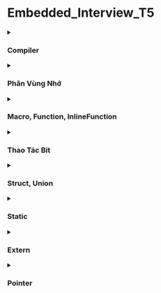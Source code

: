 
# **Embedded_Interview_T5**
<details>
	<summary><h3>Compiler</h3></summary>
	
Dịch từ ngôn ngữ do lập trình viên viết (C/C++, PHP, HTML,... ) sang ngôn ngữ máy.
 - **Quá trình Compiler:**
 
Đầu tiên bắt đầu từ file `(*.c/*.h)`(được gọi là *Sources file*).
Sau khi qua quá trình tiền xử lý (**preprocessor**) sẽ biến file `(*.c/*.h)` thành một file `(*.i)`(được gọi là *Preprocessed Sources*).

:star: Trong quá trình **Preprocessor** xảy ra thì nó sẽ tìm những file đã được thêm vào bằng `#include` và copy hết những member của những file đó rồi bỏ vào file có khai báo `#include`. Với `#define`, ở đâu được định nghĩa `define` thì ở đó `define` sẽ được gán thay thế vào. Còn những comment thì sẽ được bỏ.

Tiếp theo là quá trình **Compiler** sẽ biến file `(*.i)` thành file `(*.s)` (được gọi là Assemply Code(.s)).

Tiếp đến là quá trình **Assembler** sẽ biến file `(*.s)` thành file `(*.o)` (được gọi là Object files).

Kế tiếp là quá trình **Linker** sẽ kết hợp file `(*.o)` và các `Libraries` lại với nhau tạo thành file `(*.exe)` (được gọi Executable) chạy trên window.
</details>

<details>
	<summary><h3>Phân Vùng Nhớ</h3></summary>

Chương trình sẽ chạy trên RAM, lưu trữ là lưu trữ trên ROM.
Trong quá trình chạy ở trên RAM thì RAM sẽ chia ra 5 phân vùng nhớ.

| Stack | 
| :--- | 
| ---------|
| Heap |
| Data | 
| Bss |
| Text|

**1. Phân vùng nhớ Text**: chỉ được Read chứ không được Write data Và lưu thêm một biến nữa gọi là biến hằng số **( const)**.

**2. Phân vùng nhớ Data**: có thể được Read và Write data, chứa biến toàn cục (là biến nằm ngoài các function ) hoặc biến static với giá trị khởi tạo khác không. Được giải phóng khi kết thúc chương trình.

**3. Phân vùng nhớ Bss**: có thể được Read và Write, chứa biến toàn cục hoặc biến static với giá trị khởi tạo bằng không hoặc không khởi tạo. Được giải phóng khi kết thúc chương trình.

**4. Phân vùng nhớ Stack**: có thể được Read và Write, được sử dụng cấp phát có biến local ( Biến local chỉ tồn tại trong hàm mà biến được khai báo, đôi khi, biến local được gọi là biến tự động (auto) bởi vì các biến được tự động sinh ra khi hàm được thực hiện và sẽ tự động biến mất khi kết thúc hàm.), input parameter của hàm,... Được giải phóng khi ra khỏi block code/hàm.

**5. Phân vùng nhớ Heap**: có thể được Read và Write, được sử dụng cấp phát bộ nhớ động như: Malloc, Calloc, Realloc,...Được giải phóng khi gọi hàm `free()`

:star: Cấp phát động:
- `malloc` là tạo một mảng ban đầu. Cú pháp:
```c
uint8_t *ptr = (uint8_t *)malloc(sizeof (uint8_t) * size);
```
- `realloc` là để tăng giảm thay đổi kích thước của mảng. Cú pháp:
```c
  ptr = (uint8_t *)realloc(ptr, sizeof(uint8_t) * size);
```
</details>

<details>
	<summary><h3>Macro, Function, InlineFunction</h3></summary>
	<ul>
		<details>
			<summary>Macro</summary>

Được diễn ra ở quá trình tiền xử lý. Bản chất của Macro là thay thế đoạn code được khai báo macro `#define` vào bất cứ chỗ nào xuất hiện macro đó.

Macro không phải là hàm cũng không phải là biến nó chỉ là một định nghĩa.

Khi dùng Macro thì cái size của chương trình sẽ lớn. Nhưng tốc độ xử lý nhanh.
- Ví dụ:
Ta có file `main.c` có khai báo Macro như sau:
```c
#define MAX 100

int main(int argc, char const *argv[])
{
    printf("MAX = %d", MAX);

    uint8_t a = MAX + 50;

    return 0;
} 
```
Sau khi qua quá trình tiền xử lý, thì trong file `main.i` , ở đâu có chứ **MAX** thì sẽ được thay thế bằng **100**.
```c
int main(int argc, char const *argv[])
{
    printf("MAX = %d", 100);

    uint8_t a = 100 + 50;

    return 0;
}
```
- Ngoài ra thì Macro còn có thể định nghĩa được một hàm theo kiểu Macro
```c
#define SUM(a,b) a+b 

int main(int argc, char const *argv[])
{
    printf("Tong a va b = %d\n", SUM(9,10));

    return 0;
} 
```
Thì trong file `main.i` nó cũng thay thế **SUM(9,10)** bằng **9+10**
```c
int main(int argc, char const *argv[])
{
    printf("Tong a va b = %d\n", 9+10);
    
    return 0;
}
```
- Còn có thể viết như thế này: 
```c
#define CREATE(Ten_ham, noi_dung)    \
void Ten_ham(){                      \
    printf("%s\n", noi_dung);        \
}
// Ở trong Macro để viết chương trình có thể xuống dòng thì ta dùng dấu `\`.
CREATE(test,"Day la ham Macro");

int main(int argc, char const *argv[])
{
    test();
    return 0;
} 
```
Như ta thấy khi qua quá trình tiền xử lý thì trong file `main.i` nó sẽ tạo ra một hàm.
```c
void test(){
   printf("%s\n", "Day la ham Macro"); 
   }

int main(int argc, char const *argv[])
{
    test();
    return 0;
}
```
</details>

***

<details>
	 <summary>Function</summary>
 Cách một hàm hoạt động với vi xử lý là 8bit (1byte) ta xem hình dưới đây:

![](https://i.imgur.com/EwfiXUw.png)

Giả sử hàm main() chạy từ 0x01 đến 0x08 và chương trình con void A() có địa chỉ là 0xc1 đến 0xc6, A() trong hàm main có địa chỉ là 0x03

Thì khi ta chạy hàm main thì chạy đến 0x02 thì gặp A() (ở địa chỉ 0x03) thì nó sẽ chạy hết 0x02 sau đó lưu địa chỉ tiếp theo vào Stack Pointer (là lưu 0x03 vào stack pointer).

Sau đó nó trỏ con trỏ PC đến chương trình con void A() đồng thời thì Programe Couter cũng đc gán địa chỉ 0xc1 của chương trình con và chạy cho đến 0xc6. Sau khi thực hiện hết hàm void A() thì sẽ vào lại Stack Pointer để lấy địa chỉ 0x03 ra để gán cho Programe Couter và lúc này Programe Couter sẽ bằng 0x03, đếm tiếp 0x04,...0x08 

Chức năng của Stack Pointer và Programe Couter (bộ đếm chương trình):
Khi Programe Couter đang chạy, đột ngột chuyển đến một địa chỉ (x) không theo quy luật thì lúc đó Programe Couter sẽ lưu địa chỉ tiếp theo mà Programe Couter đang đếm vào Stack Pointer. Và lúc đó sẽ trỏ Programe Couter đến địa chỉ (x).

Sau khi thực hiện xong thì vào Stack Pointer để lấy địa chỉ đã lưu và gán cho Programe Couter. Sau đó Programe Couter sẽ tiếp tục đếm.

:star: Function bình thường là một địa chỉ cố định và phải cần sử dụng Programe Couter và Stack Pointer để trỏ được con trỏ PC. Suy ra làm cho tốc độ xử lý của chương trình chậm. Size sẽ nhỏ.
</details>

***

<details>
	<summary>Inline Function</summary>

- Qua quá trình Compiler thì được build qua mã máy lúc này máy tính đã hiểu được chương trình rồi. Thì chỉ cần gán cái đoạn chương trình (mã máy) vào đúng cái vị trí mà hàm được gọi. Nên vẫn theo quy luật của Programe Couter, chạy từ trên xuống dưới chứ ko cần phải trỏ.

- Làm cho kích thước của file lớn hơn nhưng tốc độ xử lý sẽ nhanh hơn.
</details>

***

</ul>
</details>

<details>
	<summary><h3>Thao Tác Bit</h3></summary>
- **AND: x = y & z;

| A| B | A & B |
| :--- | :--- | :-
| 0 | 0 | 0 | 
| 1 | 0 | 0 | 
| 0 | 1 | 0 |
| 1 | 1 | 1 |

- **NOT: x = ~ y;

| A| ~A |
| :--- | :--- 
| 0 | 1 | 
| 1 | 0 | 

- **OR: x = y | z;

| A| B | A OR B |
| :--- | :--- | :-
| 0 | 0 | 0 | 
| 1 | 0 | 1 | 
| 0 | 1 | 1 | 
| 1 | 0 | 1 | 

- **XOR: x = y ^ z;

| A| B | A ^ B |
| :--- | :--- | :-
| 0 | 0 | 0 | 
| 1 | 0 | 1 | 
| 0 | 1 | 1 | 
| 1 | 0 | 0 | 

- **Dịch Bit: >> (Dịch phải)**(là bỏ n Bit từ phải sang trái và thêm n Bit 0 vào từ trái sang phải ) và **<< (Dịch trái)**(Là bỏ n Bit từ trái sang phải và thêm n Bit 0 vào từ phải sang trái).

**:star: Xóa Bit 1 -> 0**
Cho portA = 0b11111111, đếm bit 0 đến bit 7 từ trái sang phải. Muốn xóa bit thứ n ta làm như sau:
```c
portA &=  ~(0b10000000 >> n);
```
ngược lại nếu đếm bit 0 đến bit 7 từ phải sang trái thì ra làm như sau:
```c
portb &=  ~(1 << pin);
```
**:star: Đặt Bit 0 -> 1**

Cho portB = 0b00000000, đếm bit 0 đến bit 7 từ trái sang phải. Muốn xóa bit thứ n ta làm như sau:
```c
portB |= (0b10000000 >> n);
```
ngược lại nếu đếm bit 0 đến bit 7 từ phải sang trái thì ra làm như sau:
```c
portb |= (1 << pin);
```
**:star: Đặt Bit 0 -> 1**
Cho portD = 0bxxxxxxxx, đếm bit 0 đến bit 7 từ trái sang phải. Muốn đặt lại bit thứ n, ta làm như sau
```c
portD ^= (0b100000000 >> n);
```
ngược lại nếu đếm bit 0 đến bit 7 từ phải sang trái thì ta làm như sau:
```c
portD ^= (1 << n);
```
</details>

<details>
	<summary><h3>Struct, Union</h3></summary>
	<ul>
		<details>
	<summary>Struct</summary>
- Là kiểu dữ liệu do người dùng tự định nghĩa.
- Kích thước của Struct là bằng tổng kích thước của các member cộng lại cộng thêm bộ nhớ đệm (nếu có).
- Cách khai báo và cách tính kích thước của Struct:
```c
struct mang{ 
// trong các member thì 64 bit (8 byte) là lớn nhất nên một lần quét sẽ là 8 byte 
    uint8_t arr[7];   //lần quét thứ nhất: 1*7 = 7 + 1 byte bộ nhớ đệm
    uint64_t arr2[6]; //lần quét thứ hai: 8*6 = 48
    uint16_t arr3[2]; //lần quét thứ ba: 2*2 = 4 + 4 byte bộ nhớ đệm
    uint8_t arr4[4];  //1*4 = 4 mà ở lần quét thứ ba còn dư 4 byte bộ nhớ đệm nên arr4[4] được cộng vào lần thứ ba.
}; // tổng size của struct mang là 64
```
</details>

***

<details>
	<summary>Union</summary>
- Là kiểu dữ liệu do người dùng tự định nghĩa.  
- Kích thước của Union là kích thước của member lớn nhất có trong Union.
- Union là bộ nhớ dùng chung nên khi thay đổi giá trị của một member này thì sẽ ảnh hưởng đến kết quả của những member khác.
- Ứng dụng của Union trong thực tế là thiết kế một kiểu dữ liệu mà chỉ được phép chọn 1 trong đó.
</details>

***

</ul>
</details>

<details>
	<summary><h3>Static</h3></summary>
- **Static cục bộ:** Khi một biến cục bộ được khai báo với từ khóa Static. Thì biến đó sẽ chỉ khỏi tạo một lần duy nhất và tồn tại suốt thời gian chạy chương trình. Giá trị của nó không bị mất đi ngay cả khi kết thúc hàm. Tuy nhiên khác với biến toàn cục có thể gọi trong tất cả mọi nơi trong chương trình, thì biến cục bộ Static chỉ có thể được gọi trong nội bộ hàm khỏi tạo ra nó. Mỗi lần hàm được gọi, giá trị của biến chính bằng giá trị tại lần gần nhất hàm được gọi.
- **Static toàn cục:** Biến toàn cục Static sẽ chỉ có thể được truy cập và sử dụng trong file khai báo nó, các file khác không có cách nào truy cập được. 
</details>

<details>
	<summary><h3>Extern</h3></summary>
-	Thông một biến từ một file khác sang cái file mà mình muốn.
-	Khi khai báo từ khóa Extern thì mình sẽ không được gán giá trị cho nó.
-	Khi dùng Extern thì 2 biến khác file là 1, nó được trỏ tới cùng 1 vùng nhớ.
</details>

<details>
	<summary><h3>Pointer</h3></summary>
	
### Các loại con trỏ:
- ***Con trỏ NULL:*** Con trỏ NULL là con trỏ lưu địa chỉ 0x00000000. Tức địa chỉ bộ nhớ 0, có ý nghĩa đặc biệt, cho biết con trỏ không trỏ vào đâu cả.
	```c
	int *p1; //con trỏ chưa khởi tạo, vẫn trỏ đến một vùng nhớ rác nào đó không xác định
	int *p2 = NULL; //con trỏ null không trỏ đến vùng nhớ nào
	int *p3 = null; // Lỗi "null" phải viết in hoa
	```
- ***Con trỏ đến con trỏ(pointer to pointer):*** Con trỏ này dùng để lưu địa chỉ của con trỏ khác.
	```c
	int a = 10;
    int *p1 = &a;   // *p1 = *&a = a  
    int **p2 = &p1; //**p2 = *&p1 = p1

    printf("Gia tri cua x: %d\n", *p1);
    printf("Dia chi cua x: %p\n", p1); 
    printf("Gia tri cua p1: %d\n", **p2); 
    printf("Dia chi cua p1: %p\n", p2);
 	return 0; 
	```
- ***Con trỏ hằng (Constant Pointers):*** Không thể thay đổi giá trị mà nó trỏ tới, nhưng có thể thay đổi địa chỉ mà nó trỏ tới.

```c
int a = 10; 
const int *ptr = &num; //thay đổi được địa chỉ của a nhưng không thay đổi được giá trị '10' của a
```

- ***Con trỏ void (Void Pointers):*** Con trỏ void có thể trỏ tới bất kỳ kiểu dữ liệu nào, nhưng khi xuất ra giá trị thì phải ép kiểu.
```c
    int i = 10;
    char c = 'A';
    void *p; // con trỏ void là con trỏ đặt biệt nó có thể trỏ đến mọi địa chỉ nhưng ko in ra giá trị được
    // để lấy giá trị được thì phải ép kiểu 
    p = &i;
    printf("i = %d\n", *(int *)p);
    p = &c;
    printf("c = %c\n", *(char *)p);
    p = &tong; 
    ((void(*)(int, int))p)(4,3);
```
- ***Con trỏ hàm (Function Pointers):*** Dùng để lưu trữ và gọi các hàm thông qua con trỏ.
	```c
	void tong(int a, int b){
    printf("Tong %d va %d = %d\n", a, b, a + b);
    }
	int main() {
        void(* ptr)(int, int) = NULL;
	    ptr = &tong;
        ptr(9,7);
		return 0;
	}

	```
- ***Con trỏ hàm parameter (Function Pointer Parameters):*** Truyền một hàm như một tham số cho một hàm khác.
    ```c
    void tong(int a, int b){
        printf("Tong %d va %d = %d\n", a, b, a + b);
    }

    void tinhToan(int a, int b, void( *phepTinh)(int, int)){
        printf("Chuong trinh toan:\n");
    phepTinh(a, b);
    }

    int main() {
	    tinhToan(2,3,tong);
	    return 0;
    }
    ```
#### Lưu ý khi sử dụng con trỏ
- Khi khởi tạo con trỏ NULL: Chữ NULL phải viết hoa, viết thường null sẽ bị lỗi.
- Không nên sử dụng con trỏ khi chưa được khởi tạo: Kết quả tính toán có thể sẽ phát sinh những lỗi không lường trước được nếu chưa khởi tạo con trỏ.
- Sử dụng biến con trỏ sai cách.
</details>

